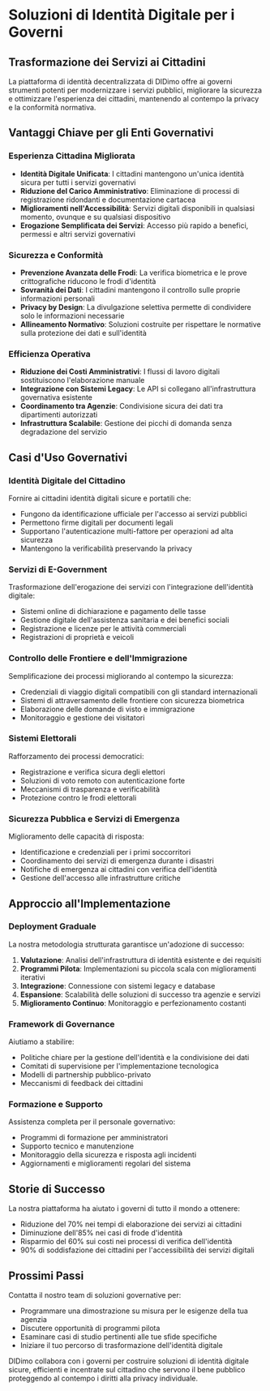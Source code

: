 # Soluzioni di Identità Digitale per i Governi

## Trasformazione dei Servizi ai Cittadini

La piattaforma di identità decentralizzata di DIDimo offre ai governi strumenti potenti per modernizzare i servizi pubblici, migliorare la sicurezza e ottimizzare l'esperienza dei cittadini, mantenendo al contempo la privacy e la conformità normativa.

## Vantaggi Chiave per gli Enti Governativi

### Esperienza Cittadina Migliorata

- **Identità Digitale Unificata**: I cittadini mantengono un'unica identità sicura per tutti i servizi governativi
- **Riduzione del Carico Amministrativo**: Eliminazione di processi di registrazione ridondanti e documentazione cartacea
- **Miglioramenti nell'Accessibilità**: Servizi digitali disponibili in qualsiasi momento, ovunque e su qualsiasi dispositivo
- **Erogazione Semplificata dei Servizi**: Accesso più rapido a benefici, permessi e altri servizi governativi

### Sicurezza e Conformità

- **Prevenzione Avanzata delle Frodi**: La verifica biometrica e le prove crittografiche riducono le frodi d'identità
- **Sovranità dei Dati**: I cittadini mantengono il controllo sulle proprie informazioni personali
- **Privacy by Design**: La divulgazione selettiva permette di condividere solo le informazioni necessarie
- **Allineamento Normativo**: Soluzioni costruite per rispettare le normative sulla protezione dei dati e sull'identità

### Efficienza Operativa

- **Riduzione dei Costi Amministrativi**: I flussi di lavoro digitali sostituiscono l'elaborazione manuale
- **Integrazione con Sistemi Legacy**: Le API si collegano all'infrastruttura governativa esistente
- **Coordinamento tra Agenzie**: Condivisione sicura dei dati tra dipartimenti autorizzati
- **Infrastruttura Scalabile**: Gestione dei picchi di domanda senza degradazione del servizio

## Casi d'Uso Governativi

### Identità Digitale del Cittadino

Fornire ai cittadini identità digitali sicure e portatili che:

- Fungono da identificazione ufficiale per l'accesso ai servizi pubblici
- Permettono firme digitali per documenti legali
- Supportano l'autenticazione multi-fattore per operazioni ad alta sicurezza
- Mantengono la verificabilità preservando la privacy

### Servizi di E-Government

Trasformazione dell'erogazione dei servizi con l'integrazione dell'identità digitale:

- Sistemi online di dichiarazione e pagamento delle tasse
- Gestione digitale dell'assistenza sanitaria e dei benefici sociali
- Registrazione e licenze per le attività commerciali
- Registrazioni di proprietà e veicoli

### Controllo delle Frontiere e dell'Immigrazione

Semplificazione dei processi migliorando al contempo la sicurezza:

- Credenziali di viaggio digitali compatibili con gli standard internazionali
- Sistemi di attraversamento delle frontiere con sicurezza biometrica
- Elaborazione delle domande di visto e immigrazione
- Monitoraggio e gestione dei visitatori

### Sistemi Elettorali

Rafforzamento dei processi democratici:

- Registrazione e verifica sicura degli elettori
- Soluzioni di voto remoto con autenticazione forte
- Meccanismi di trasparenza e verificabilità
- Protezione contro le frodi elettorali

### Sicurezza Pubblica e Servizi di Emergenza

Miglioramento delle capacità di risposta:

- Identificazione e credenziali per i primi soccorritori
- Coordinamento dei servizi di emergenza durante i disastri
- Notifiche di emergenza ai cittadini con verifica dell'identità
- Gestione dell'accesso alle infrastrutture critiche

## Approccio all'Implementazione

### Deployment Graduale

La nostra metodologia strutturata garantisce un'adozione di successo:

1. **Valutazione**: Analisi dell'infrastruttura di identità esistente e dei requisiti
2. **Programmi Pilota**: Implementazioni su piccola scala con miglioramenti iterativi
3. **Integrazione**: Connessione con sistemi legacy e database
4. **Espansione**: Scalabilità delle soluzioni di successo tra agenzie e servizi
5. **Miglioramento Continuo**: Monitoraggio e perfezionamento costanti

### Framework di Governance

Aiutiamo a stabilire:

- Politiche chiare per la gestione dell'identità e la condivisione dei dati
- Comitati di supervisione per l'implementazione tecnologica
- Modelli di partnership pubblico-privato
- Meccanismi di feedback dei cittadini

### Formazione e Supporto

Assistenza completa per il personale governativo:

- Programmi di formazione per amministratori
- Supporto tecnico e manutenzione
- Monitoraggio della sicurezza e risposta agli incidenti
- Aggiornamenti e miglioramenti regolari del sistema

## Storie di Successo

La nostra piattaforma ha aiutato i governi di tutto il mondo a ottenere:

- Riduzione del 70% nei tempi di elaborazione dei servizi ai cittadini
- Diminuzione dell'85% nei casi di frode d'identità
- Risparmio del 60% sui costi nei processi di verifica dell'identità
- 90% di soddisfazione dei cittadini per l'accessibilità dei servizi digitali

## Prossimi Passi

Contatta il nostro team di soluzioni governative per:

- Programmare una dimostrazione su misura per le esigenze della tua agenzia
- Discutere opportunità di programmi pilota
- Esaminare casi di studio pertinenti alle tue sfide specifiche
- Iniziare il tuo percorso di trasformazione dell'identità digitale

DIDimo collabora con i governi per costruire soluzioni di identità digitale sicure, efficienti e incentrate sul cittadino che servono il bene pubblico proteggendo al contempo i diritti alla privacy individuale.
